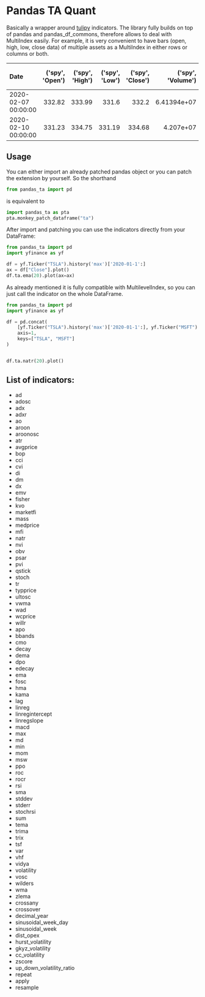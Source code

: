 # Pandas TA Quant

Basically a wrapper around [tulipy][e1] indicators. The library fully builds on top of pandas and pandas_df_commons, 
therefore allows to deal with MultiIndex easily. For example, it is very convenient to have bars 
(open, high, low, close data) of multiple assets as a MultiIndex in either rows or columns or both.

| Date                |   ('spy', 'Open') |   ('spy', 'High') |   ('spy', 'Low') |   ('spy', 'Close') |   ('spy', 'Volume') |   ('spy', 'Dividends') |   ('spy', 'Stock Splits') |   ('gld', 'Open') |   ('gld', 'High') |   ('gld', 'Low') |   ('gld', 'Close') |   ('gld', 'Volume') |   ('gld', 'Dividends') |   ('gld', 'Stock Splits') |
|:--------------------|------------------:|------------------:|-----------------:|-------------------:|--------------------:|-----------------------:|--------------------------:|------------------:|------------------:|-----------------:|-------------------:|--------------------:|-----------------------:|--------------------------:|
| 2020-02-07 00:00:00 |            332.82 |            333.99 |           331.6  |             332.2  |         6.41394e+07 |                      0 |                         0 |            147.83 |            148.18 |           147.34 |             147.79 |         6.3793e+06  |                      0 |                         0 |
| 2020-02-10 00:00:00 |            331.23 |            334.75 |           331.19 |             334.68 |         4.207e+07   |                      0 |                         0 |            148.21 |            148.45 |           147.91 |             148.17 |         5.7936e+06  |                      0 |                         0 |

## Usage

You can either import an already patched pandas object or you can patch the extension by yourself. 
So the shorthand

```python
from pandas_ta import pd
```

is equivalent to

```python
import pandas_ta as pta
pta.monkey_patch_dataframe("ta")
```
   
After import and patching you can use the indicators directly from your DataFrame:

```python
from pandas_ta import pd
import yfinance as yf

df = yf.Ticker("TSLA").history('max')['2020-01-1':]
ax = df["Close"].plot()
df.ta.ema(20).plot(ax=ax)
```

As already mentioned it is fully compatible with MultilevelIndex, so you can just 
call the indicator on the whole DataFrame.

```python
from pandas_ta import pd
import yfinance as yf

df = pd.concat(
    [yf.Ticker("TSLA").history('max')['2020-01-1':], yf.Ticker("MSFT").history('max')['2020-01-1':]],
    axis=1,
    keys=["TSLA", "MSFT"]
)


df.ta.natr(20).plot()
```


## List of indicators:
  * ad
  * adosc
  * adx
  * adxr
  * ao
  * aroon
  * aroonosc
  * atr
  * avgprice
  * bop
  * cci
  * cvi
  * di
  * dm
  * dx
  * emv
  * fisher
  * kvo
  * marketfi
  * mass
  * medprice
  * mfi
  * natr
  * nvi
  * obv
  * psar
  * pvi
  * qstick
  * stoch
  * tr
  * typprice
  * ultosc
  * vwma
  * wad
  * wcprice
  * willr
  * apo
  * bbands
  * cmo
  * decay
  * dema
  * dpo
  * edecay
  * ema
  * fosc
  * hma
  * kama
  * lag
  * linreg
  * linregintercept
  * linregslope
  * macd
  * max
  * md
  * min
  * mom
  * msw
  * ppo
  * roc
  * rocr
  * rsi
  * sma
  * stddev
  * stderr
  * stochrsi
  * sum
  * tema
  * trima
  * trix
  * tsf
  * var
  * vhf
  * vidya
  * volatility
  * vosc
  * wilders
  * wma
  * zlema
  * crossany
  * crossover
  * decimal_year
  * sinusoidal_week_day
  * sinusoidal_week
  * dist_opex
  * hurst_volatility
  * gkyz_volatility
  * cc_volatility
  * zscore
  * up_down_volatility_ratio
  * repeat
  * apply
  * resample

  
[e1]: https://github.com/cirla/tulipy

